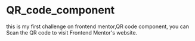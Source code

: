 # QR_code_component
this is my first challenge on frontend mentor,QR code component, you can Scan the QR code to visit Frontend Mentor's website.
